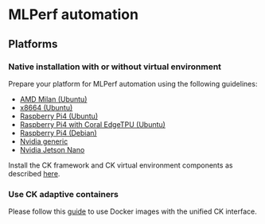 # MLPerf automation

## Platforms

### Native installation with or without virtual environment

Prepare your platform for MLPerf automation using the following guidelines:

* [AMD Milan (Ubuntu)](platform-amd-milan.md)
* [x8664 (Ubuntu)](platform-x8664-ubuntu.md)
* [Raspberry Pi4 (Ubuntu)](platform-rpi4-ubuntu.md)
* [Raspberry Pi4 with Coral EdgeTPU (Ubuntu)](platform-rpi4-coral-ubuntu.md)
* [Raspberry Pi4 (Debian)](platform-rpi4-debian.md)
* [Nvidia generic](platform-nvidia-generic.md)
* [Nvidia Jetson Nano](platform-nvidia-jetson-nano.md)

Install the CK framework and CK virtual environment components as described [here](https://github.com/octoml/ck-venv).

### Use CK adaptive containers

Please follow this [guide](https://github.com/octoml/ck-venv/blob/main/README.docker.md)
to use Docker images with the unified CK interface.
